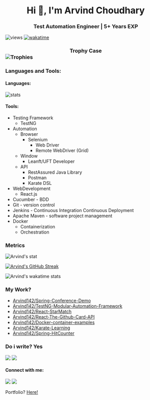 


<h1 align="center">Hi 👋, I'm Arvind Choudhary  </h1>    

<h3 align="center"> Test Automation Engineer | 5+ Years EXP</h3>    


![views](https://komarev.com/ghpvc/?username=Arvind142&color=blue)    [![wakatime](https://wakatime.com/badge/user/37a8dbe7-12d0-483c-b5e7-715eec83bc07.svg)](https://wakatime.com/@37a8dbe7-12d0-483c-b5e7-715eec83bc07)

### <div align="center"> Trophy Case </div> ![Trophies](https://github-profile-trophy.vercel.app/?username=Arvind142)


### Languages and Tools:
#### Languages:
![stats](https://github-readme-stats.vercel.app/api/top-langs/?username=arvind142&langs_count=8&&show_icons=true&locale=en&layout=compact)

#### Tools:
- Testing Framework
  - TestNG
- Automation
  - Browser
    - Selenium
      - Web Driver
      - Remote WebDriver (Grid)
  - Window
    - Leanft/UFT Developer
  - API
    - RestAssured Java Library
    - Postman
    - Karate DSL
- WebDevelopment
  - React.js
- Cucumber - BDD
- Git - version control
- Jenkins - Continuous Integration Continuous Deployment
- Apache Maven - software project management
- Docker
  - Containerization
  - Orchestration

### Metrics
![Arvind's stat](https://github-readme-stats.vercel.app/api?username=Arvind142&show_icons=true&locale=en&hide=issues,contribs)

[![Arvind's GitHub Streak](http://github-readme-streak-stats.herokuapp.com?user=Arvind142&hide_border=true&date_format=M%20j%5B%2C%20Y%5D)](https://git.io/streak-stats)

![Arvind's wakatime stats](https://github-readme-stats.vercel.app/api/wakatime?username=Arvind_Choudhary&layout=compact&langs_count=14)

### My Work?
- [Arvind142/Spring-Conference-Demo](https://github.com/Arvind142/Spring-conference-demo)
- [Arvind142/TestNG-Modular-Automation-Framework](https://github.com/Arvind142/TestNG-Modular-Automation-Framework)
- [Arvind142/React-StarMatch](https://github.com/Arvind142/React-StarMatch)
- [Arvind142/React-The-Github-Card-API](https://github.com/Arvind142/React-The-Github-Card-API)
- [Arvind142/Docker-container-examples](https://github.com/Arvind142/Docker-container-examples)
- [Arvind142/Karate-Learning](https://github.com/Arvind142/Karate-Learning)
- [Arvind142/Spring-HitCounter](https://github.com/Arvind142/Spring-HitCounter)

### Do i write? Yes
<a href="https://arvind-choudhary.medium.com/"><img src="https://img.shields.io/badge/Medium-12100E?style=for-the-badge&logo=medium&logoColor=white"></a> <a href="https://dev.to/arvind_choudhary"><img src="https://img.shields.io/badge/dev.to-0A0A0A?style=for-the-badge&logo=devdotto&logoColor=white"></a>

#### Connect with me:

<a href="https://www.linkedin.com/in/arvind-choudhary-0b0a82171"><img src="https://img.shields.io/badge/LinkedIn-0077B5?style=for-the-badge&logo=linkedin&logoColor=white"></a> <a href="mailto:arvindchoudhary142@yahoo.in"><img src="https://img.shields.io/badge/Gmail-D14836?style=for-the-badge&logo=gmail&logoColor=white"></a>

Portfolio? [Here!](https://arvind-choudhary.vercel.app/)
